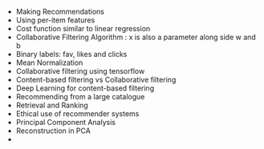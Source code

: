 - Making Recommendations
- Using per-item features
- Cost function similar to linear regression
- Collaborative Filtering Algorithm : x is also a parameter along side w and b
- Binary labels: fav, likes and clicks
- Mean Normalization
- Collaborative filtering using tensorflow
- Content-based filtering vs Collaborative filtering
- Deep Learning for content-based filtering
- Recommending from a large catalogue
- Retrieval and Ranking
- Ethical use of recommender systems
- Principal Component Analysis
- Reconstruction in PCA
- 